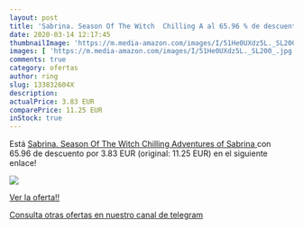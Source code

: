 ```yaml
---
layout: post
title: 'Sabrina. Season Of The Witch  Chilling A al 65.96 % de descuento'
date: 2020-03-14 12:17:45
thumbnailImage: 'https://m.media-amazon.com/images/I/51He0UXdz5L._SL200_.jpg'
images: [ 'https://m.media-amazon.com/images/I/51He0UXdz5L._SL200_.jpg' ]
comments: true
category: ofertas
author: ring
slug: 133832604X
description:
actualPrice: 3.83 EUR
comparePrice: 11.25 EUR
inStock: true
---
```


Está [Sabrina. Season Of The Witch  Chilling Adventures of Sabrina ](https://www.amazon.com/dp/133832604X/?tag=redken08-20) con 65.96 de descuento por 3.83 EUR (original: 11.25 EUR) en el siguiente enlace!

[![](https://m.media-amazon.com/images/I/51He0UXdz5L._SL200_.jpg)](https://www.amazon.com/dp/133832604X/?tag=redken08-20)

[Ver la oferta!!](https://www.amazon.com/dp/133832604X/?tag=redken08-20)

[Consulta otras ofertas en nuestro canal de telegram](https://t.me/s/ofertas25)
